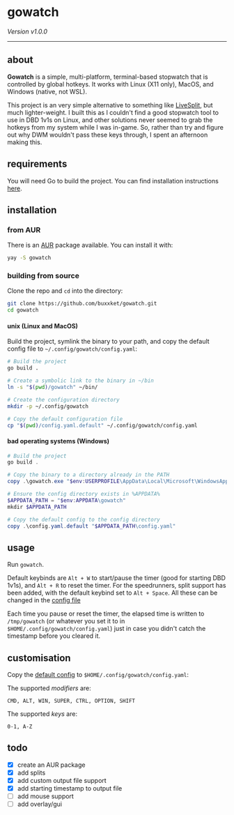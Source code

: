 # gowatch
*Version v1.0.0*

---

## about

**Gowatch** is a simple, multi-platform, terminal-based stopwatch that
is controlled by global hotkeys. It works with Linux (X11 only), MacOS, and
Windows (native, not WSL).

This project is an very simple alternative to
something like [LiveSplit](https://livesplit.org/), but much lighter-weight. I
built this as I couldn't find a good stopwatch tool to use in DBD 1v1s on Linux,
and other solutions never seemed to grab the hotkeys from my system while I was
in-game. So, rather than try and figure out why DWM wouldn't pass these keys
through, I spent an afternoon making this.

## requirements

You will need Go to build the project. You can find installation instructions
[here](https://go.dev/doc/install).

## installation

### from AUR

There is an [AUR](https://aur.archlinux.org/packages/gowatch) package available.
You can install it with:

```sh
yay -S gowatch
```

### building from source

Clone the repo and `cd` into the directory:

```sh
git clone https://github.com/buxxket/gowatch.git
cd gowatch
```

#### unix (Linux and MacOS)

Build the project, symlink the binary to your path, and copy the default config
file to `~/.config/gowatch/config.yaml`:

```sh
# Build the project
go build .

# Create a symbolic link to the binary in ~/bin
ln -s "$(pwd)/gowatch" ~/bin/

# Create the configuration directory
mkdir -p ~/.config/gowatch

# Copy the default configuration file
cp "$(pwd)/config.yaml.default" ~/.config/gowatch/config.yaml
```

#### bad operating systems (Windows)

```powershell
# Build the project
go build .

# Copy the binary to a directory already in the PATH
copy .\gowatch.exe "$env:USERPROFILE\AppData\Local\Microsoft\WindowsApps\gowatch.exe"

# Ensure the config directory exists in %APPDATA%
$APPDATA_PATH = "$env:APPDATA\gowatch"
mkdir $APPDATA_PATH

# Copy the default config to the config directory
copy .\config.yaml.default "$APPDATA_PATH\config.yaml"
```

## usage

Run `gowatch`.

Default keybinds are `Alt + W` to start/pause the timer (good for starting DBD
1v1s), and `Alt + R` to reset the timer. For the speedrunners, split support has
been added, with the default keybind set to `Alt + Space`. All these can be
changed in the [config
file](https://github.com/buxxket/gowatch/blob/main/config.yaml.default)

Each time you pause or reset the timer, the elapsed time is written to
`/tmp/gowatch` (or whatever you set it to in
`$HOME/.config/gowatch/config.yaml`) just in case you didn't catch the timestamp
before you cleared it.

## customisation

Copy the [default
config](https://github.com/buxxket/gowatch/blob/main/config.yaml.default) to
`$HOME/.config/gowatch/config.yaml`:

The supported *modifiers* are:
```
CMD, ALT, WIN, SUPER, CTRL, OPTION, SHIFT
```
The supported *keys* are:
```
0-1, A-Z
```

## todo
- [x] create an AUR package
- [x] add splits
- [x] add custom output file support
- [x] add starting timestamp to output file
- [ ] add mouse support
- [ ] add overlay/gui
